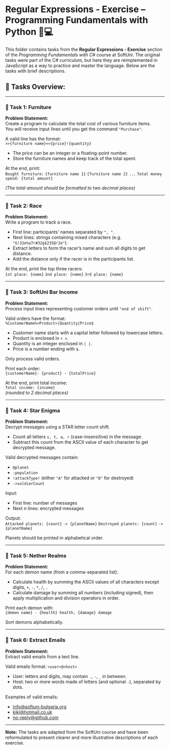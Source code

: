 # Regular Expressions - Exercise – Programming Fundamentals with Python 🧑💻

This folder contains tasks from the **Regular Expressions - Exercise** section of the _Programming Fundamentals with C#_ course at SoftUni. The original tasks were part of the C# curriculum, but here they are reimplemented in JavaScript as a way to practice and master the language. Below are the tasks with brief descriptions.

## 🔧 Tasks Overview:

---

### 📝 Task 1: Furniture  
**Problem Statement:**  
Create a program to calculate the total cost of various furniture items.  
You will receive input lines until you get the command `"Purchase"`.

A valid line has the format:  
`>>{furniture name}<<{price}!{quantity}`

- The price can be an integer or a floating-point number.
- Store the furniture names and keep track of the total spent.

At the end, print:  
`Bought furniture:`
`{furniture name 1}`
`{furniture name 2}`
`...`
`Total money spend: {total amount}`

*(The total amount should be formatted to two decimal places)*

---

### 📝 Task 2: Race  
**Problem Statement:**  
Write a program to track a race.

- First line: participants’ names separated by `", "`.
- Next lines: strings containing mixed characters (e.g. `"G!32e%o7r#32g$235@!2e"`).
- Extract letters to form the racer’s name and sum all digits to get distance.
- Add the distance only if the racer is in the participants list.

At the end, print the top three racers:  
`1st place: {name}`
`2nd place: {name}`
`3rd place: {name}`


---

### 📝 Task 3: SoftUni Bar Income  
**Problem Statement:**  
Process input lines representing customer orders until `"end of shift"`.

Valid orders have the format:  
`%CustomerName%<Product>|Quantity|Price$`

- Customer name starts with a capital letter followed by lowercase letters.
- Product is enclosed in `< >`.
- Quantity is an integer enclosed in `| |`.
- Price is a number ending with `$`.

Only process valid orders.

Print each order:  
`{customerName}: {product} - {totalPrice}`

At the end, print total income:  
`Total income: {income}`  
*(rounded to 2 decimal places)*

---

### 📝 Task 4: Star Enigma  
**Problem Statement:**  
Decrypt messages using a STAR letter count shift.

- Count all letters `s, t, a, r` (case-insensitive) in the message.
- Subtract this count from the ASCII value of each character to get decrypted message.

Valid decrypted messages contain:  
- `@planet`  
- `:population`  
- `!attackType!` (either `"A"` for attacked or `"D"` for destroyed)  
- `->soldierCount`

Input:  
- First line: number of messages  
- Next n lines: encrypted messages

Output:  
`Attacked planets: {count}`
`-> {planetName}`
`Destroyed planets: {count}`
`-> {planetName}`

Planets should be printed in alphabetical order.

---

### 📝 Task 5: Nether Realms  
**Problem Statement:**  
For each demon name (from a comma-separated list):

- Calculate health by summing the ASCII values of all characters except digits, `+`, `-`, `*`, `/`, `.`  
- Calculate damage by summing all numbers (including signed), then apply multiplication and division operators in order.

Print each demon with:  
`{demon name} - {health} health, {damage} damage`

Sort demons alphabetically.

---

### 📝 Task 6: Extract Emails  
**Problem Statement:**  
Extract valid emails from a text line.

Valid emails format: `<user>@<host>`

- User: letters and digits, may contain `.`, `-`, `_` in between.
- Host: two or more words made of letters (and optional `-`), separated by dots.

Examples of valid emails:  
- info@softuni-bulgaria.org  
- kiki@hotmail.co.uk  
- no-reply@github.com

---

**Note:** The tasks are adapted from the SoftUni course and have been reformulated to present clearer and more illustrative descriptions of each exercise.
